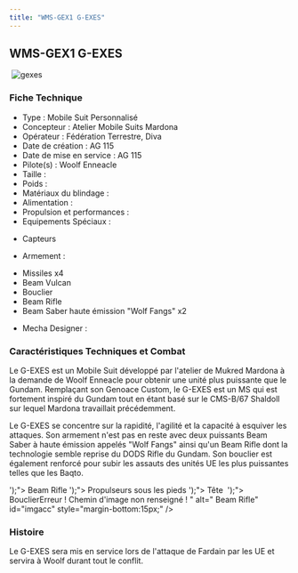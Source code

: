 ```yaml
---
title: "WMS-GEX1 G-EXES"
---
```


WMS-GEX1 G-EXES
---------------

 ![gexes](/images/stories/saga/gundamage/mechas/gexes.png)


### Fiche Technique


- Type : Mobile Suit Personnalisé  
- Concepteur : Atelier Mobile Suits Mardona  
- Opérateur : Fédération Terrestre, Diva  
- Date de création : AG 115  
- Date de mise en service : AG 115  
- Pilote(s) : Woolf Enneacle  
- Taille :    
- Poids :    
- Matériaux du blindage :   
- Alimentation :   
- Propulsion et performances :   
- Equipements Spéciaux :


* Capteurs


- Armement :


* Missiles x4
* Beam Vulcan
* Bouclier
* Beam Rifle
* Beam Saber haute émission "Wolf Fangs" x2


- Mecha Designer :


### Caractéristiques Techniques et Combat


Le G-EXES est un Mobile Suit développé par l'atelier de Mukred Mardona à la demande de Woolf Enneacle pour obtenir une unité plus puissante que le Gundam. Remplaçant son Genoace Custom, le G-EXES est un MS qui est fortement inspiré du Gundam tout en étant basé sur le CMS-B/67 Shaldoll sur lequel Mardona travaillait précédemment.   
   
 Le G-EXES se concentre sur la rapidité, l'agilité et la capacité à esquiver les attaques. Son armement n'est pas en reste avec deux puissants Beam Saber à haute émission appelés "Wolf Fangs" ainsi qu'un Beam Rifle dont la technologie semble reprise du DODS Rifle du Gundam. Son bouclier est également renforcé pour subir les assauts des unités UE les plus puissantes telles que les Baqto.



');">
Beam Rifle
');">
Propulseurs sous les pieds
');">
Tête 
');">
BouclierErreur ! Chemin d'image non renseigné !
" alt="
Beam Rifle" id="imgacc" style="margin-bottom:15px;" /> 
### Histoire


Le G-EXES sera mis en service lors de l'attaque de Fardain par les UE et servira à Woolf durant tout le conflit.

